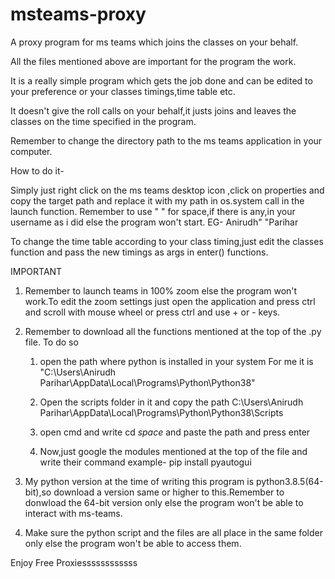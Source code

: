 # msteams-proxy
A proxy program for ms teams which joins the classes on your behalf.

All the files mentioned above are important for the program the work.

It is a really simple program which gets the job done and can be edited to your preference or your classes timings,time table etc.

It doesn't give the roll calls on your behalf,it justs joins and leaves the classes on the time specified in the program.

Remember to change the directory path to the ms teams application in your computer.

How to do it-

Simply just right click on the ms teams desktop icon ,click on properties and copy the target path and replace it with my path in os.system call in the launch function.
Remember to use " " for space,if there is any,in your username as i did else the program won't start.
EG- Anirudh" "Parihar

To change the time table according to your class timing,just edit the classes function and pass the new timings as args in enter() functions.

IMPORTANT
1. Remember to launch teams in 100% zoom else the program won't work.To edit the zoom settings just open the application and press ctrl and scroll with mouse wheel or press ctrl and use + or - keys.
2. Remember to download all the functions mentioned at the top of the .py file.
    To do so
    1. open the path where python is installed in your system
        For me it is "C:\Users\Anirudh Parihar\AppData\Local\Programs\Python\Python38"
    2. Open the scripts folder in it and copy the path
        C:\Users\Anirudh Parihar\AppData\Local\Programs\Python\Python38\Scripts
        
    3. open cmd and write cd *space* and paste the path and press enter
    
    4. Now,just google the modules mentioned at the top of the file and write their command
        example- pip install pyautogui

3. My python version at the time of writing this program is python3.8.5(64-bit),so download a version same or higher to this.Remember to donwload the 64-bit version only else the program won't be able to interact with ms-teams.

4. Make sure the python script and the files are all place in the same folder only else the program won't be able to access them.

Enjoy Free Proxiessssssssssss
